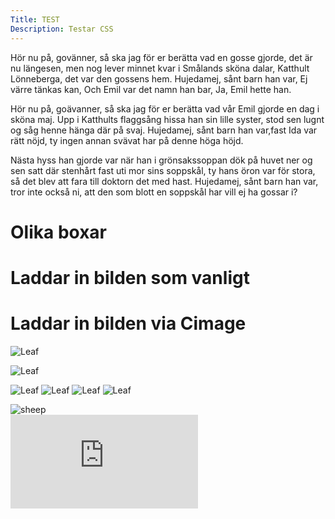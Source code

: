 ```yaml
---
Title: TEST
Description: Testar CSS
---
```


<p class="old-fashioned">
Hör nu på, govänner, så ska jag för er berätta vad en gosse gjorde, det är nu längesen, men nog lever minnet kvar i Smålands sköna dalar, Katthult Lönneberga, det var den gossens hem. Hujedamej, sånt barn han var, Ej värre tänkas kan, Och Emil var det namn han bar, Ja, Emil hette han.
</p>

<p class="modern">
Hör nu på, goävanner, så ska jag för er berätta vad vår Emil gjorde en dag i sköna maj. Upp i Katthults flaggsång hissa han sin lille syster, stod sen lugnt og såg henne hänga där på svaj. Hujedamej, sånt barn han var,fast Ida var rätt nöjd, ty ingen annan svävat har på denne höga höjd.
</p>

<p class="worst-ever">
Nästa hyss han gjorde var när han i grönsakssoppan dök på huvet ner og sen satt där stenhårt fast uti mor sins soppskål, ty hans öron var för stora, så det blev att fara till doktorn det med hast. Hujedamej, sånt barn han var, tror inte också ni, att den som blott en soppskål har vill ej ha gossar i?
</p>


Olika boxar
============

<div class=black></div>
<div class=blue></div>
<div class=red></div>
<div class=green></div>

# Laddar in bilden som vanligt
<!-- ![Leaf](%assets_url%/img/leaf_256x256.png) -->
# Laddar in bilden via Cimage
![Leaf](image/leaf_256x256.png?w=150&h=150&convolve=lighten)

![Leaf](image/leaf_256x256.png?area=50,0,0,0)  

![Leaf](image/leaf_256x256.png?area=0,50,0,0)
![Leaf](image/leaf_256x256.png?area=0,0,50,0)
![Leaf](image/leaf_256x256.png?area=0,0,0,50)
![Leaf](image/leaf_256x256.png?crop=50,50,100,100)

<picture>
    <source media="(min-width: 668px)" srcset="image/sheep.jpg">
    <source media="(min-width: 376px)" srcset="image/sheep.jpg?w=667">
    <img src="image/sheep.jpg?w=375" alt="sheep">
</picture>

<div class="embed-container">
    <iframe title="Design" src="https://www.youtube.com/embed/gCwjLPBqpa0" frameborder="0" allowfullscreen></iframe>
</div>

